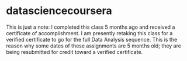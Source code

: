 datasciencecoursera
===================
This is just a note: I completed this class 5 months ago and received a certificate of accomplishment. 
I am presently retaking this class for a verified certificate to go for the full Data Analysis sequence.
This is the reason why some dates of these assignments are 5 months old; they are being resubmitted for
credit toward a verified certificate.
